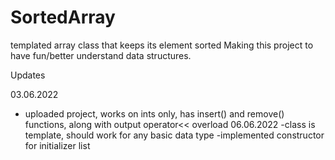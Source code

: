 # SortedArray
templated array class that keeps its element sorted
Making this project to have fun/better understand data structures.


Updates

03.06.2022
- uploaded project, works on ints only, has insert() and remove() functions, along with output operator<< overload 
06.06.2022
-class is template, should work for any basic data type
-implemented constructor for initializer list
